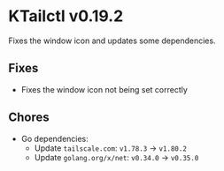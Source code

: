 # KTailctl v0.19.2

Fixes the window icon and updates some dependencies.

## Fixes

- Fixes the window icon not being set correctly

## Chores

- Go dependencies:
  - Update `tailscale.com`: `v1.78.3` -> `v1.80.2`
  - Update `golang.org/x/net`: `v0.34.0` -> `v0.35.0`
